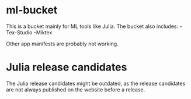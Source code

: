 # ml-bucket
This is a bucket mainly for ML tools like Julia.
The bucket also includes:
-Tex-Studio
-Miktex

Other app manifests are probably not working.

# Julia release candidates
The Julia release candidates might be outdated, as the release candidates are not always published on the website before a release.
